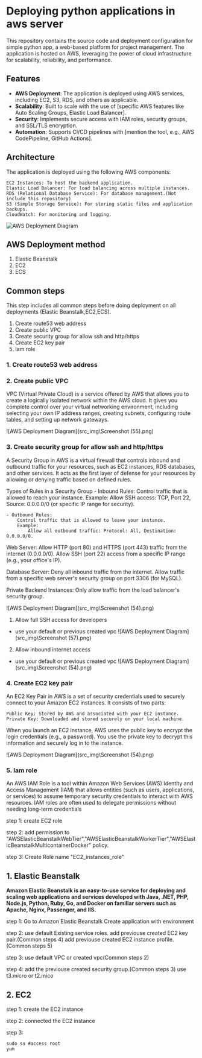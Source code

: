 # Deploying python applications in aws server

This repository contains the source code and deployment configuration for simple python app, a web-based platform for project management. The application is hosted on AWS, leveraging the power of cloud infrastructure for scalability, reliability, and performance.


## Features

- **AWS Deployment**: The application is deployed using AWS services, including EC2, S3, RDS, and others as applicable.
- **Scalability**: Built to scale with the use of [specific AWS features like Auto Scaling Groups, Elastic Load Balancer].
- **Security**: Implements secure access with IAM roles, security groups, and SSL/TLS encryption.
- **Automation**: Supports CI/CD pipelines with [mention the tool, e.g., AWS CodePipeline, GitHub Actions].


## Architecture

The application is deployed using the following AWS components:

    EC2 Instances: To host the backend application.
    Elastic Load Balancer: For load balancing across multiple instances.
    RDS (Relational Database Service): For database management.(Not include this repository)
    S3 (Simple Storage Service): For storing static files and application backups.
    CloudWatch: For monitoring and logging.

![AWS Deployment Diagram](https://www.linkedin.com/pulse/scalability-high-availability-why-i-am-fan-aws-elastic-ehab-anshad/)



## AWS Deployment method

1. Elastic Beanstalk
2. EC2 
3. ECS


## Common steps

This step includes all common steps before doing deployment on all deployments (Elastic Beanstalk,EC2,ECS).

1. Create route53 web address
2. Create public VPC
3. Create security group for allow ssh and http/https
4. Create EC2 key pair
5. Iam role

### 1. Create route53 web address



### 2. Create public VPC

VPC (Virtual Private Cloud) is a service offered by AWS that allows you to create a logically isolated network within the AWS cloud. It gives you complete control over your virtual networking environment, including selecting your own IP address ranges, creating subnets, configuring route tables, and setting up network gateways.

![AWS Deployment Diagram](src_img\Screenshot (55).png)




### 3. Create security group for allow ssh and http/https

A Security Group in AWS is a virtual firewall that controls inbound and outbound traffic for your resources, such as EC2 instances, RDS databases, and other services. It acts as the first layer of defense for your resources by allowing or denying traffic based on defined rules.

Types of Rules in a Security Group
    - Inbound Rules:
        Control traffic that is allowed to reach your instance.
        Example:
            Allow SSH access: TCP, Port 22, Source: 0.0.0.0/0 (or specific IP range for security).

    - Outbound Rules:
        Control traffic that is allowed to leave your instance.
        Example:
            Allow all outbound traffic: Protocol: All, Destination: 0.0.0.0/0.


Web Server:
    Allow HTTP (port 80) and HTTPS (port 443) traffic from the internet (0.0.0.0/0).
    Allow SSH (port 22) access from a specific IP range (e.g., your office's IP).

Database Server:
    Deny all inbound traffic from the internet.
    Allow traffic from a specific web server's security group on port 3306 (for MySQL).

Private Backend Instances:
    Only allow traffic from the load balancer's security group.

![AWS Deployment Diagram](src_img\Screenshot (54).png)


1. Allow full SSH access for developers

- use your default or previous created vpc
![AWS Deployment Diagram](src_img\Screenshot (57).png)



2. Allow inbound internet access

- use your default or previous created vpc
![AWS Deployment Diagram](src_img\Screenshot (54).png)



### 4. Create EC2 key pair

An EC2 Key Pair in AWS is a set of security credentials used to securely connect to your Amazon EC2 instances. It consists of two parts:

    Public Key: Stored by AWS and associated with your EC2 instance.
    Private Key: Downloaded and stored securely on your local machine.

When you launch an EC2 instance, AWS uses the public key to encrypt the login credentials (e.g., a password). You use the private key to decrypt this information and securely log in to the instance.

![AWS Deployment Diagram](src_img\Screenshot (54).png)

### 5. Iam role

An AWS IAM Role is a tool within Amazon Web Services (AWS) Identity and Access Management (IAM) that allows entities (such as users, applications, or services) to assume temporary security credentials to interact with AWS resources. IAM roles are often used to delegate permissions without needing long-term credentials

step 1:
    create EC2 role

step 2:
    add permission to "AWSElasticBeanstalkWebTier","AWSElasticBeanstalkWorkerTier","AWSElasticBeanstalkMulticontainerDocker" policy.

step 3:
    Create Role name "EC2_instances_role"







## 1. Elastic Beanstalk

**Amazon Elastic Beanstalk is an easy-to-use service for deploying and scaling web applications and services developed with Java, .NET, PHP, Node.js, Python, Ruby, Go, and Docker on familiar servers such as Apache, Nginx, Passenger, and IIS.**

step 1:
    Go to Amazon Elastic Beanstalk
    Create application with environment

step 2:
    use default Existing service roles.
    add previouse created EC2 key pair.(Common steps 4)
    add previouse created EC2 instance profile.(Common steps 5)

step 3:
    use default VPC or created vpc(Common steps 2)

step 4:
    add the previouse created security group.(Common steps 3)
    use t3.micro or t2.mico






## 2. EC2

step 1:
    create the EC2 instance


step 2:
    connected the EC2 instance

step 3:

    sudo su #access root 
    yum 
